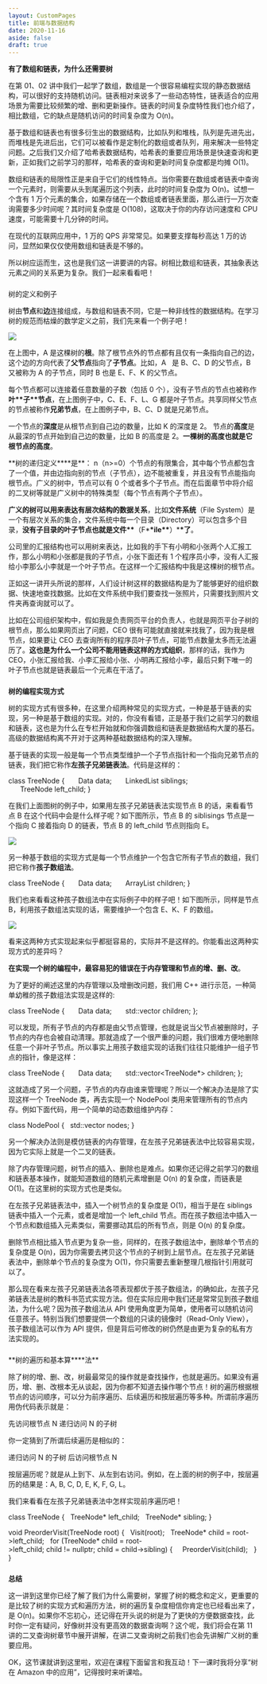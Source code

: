 ```yaml
---
layout: CustomPages
title: 前端与数据结构
date: 2020-11-16
aside: false
draft: true
---
```


**有了数组和链表，为什么还需要树**

在第 01、02 讲中我们一起学了数组，数组是一个很容易编程实现的静态数据结构，可以很好的支持随机访问。链表相对来说多了一些动态特性，链表适合的应用场景为需要比较频繁的增、删和更新操作。链表的时间复杂度特性我们也介绍了，相比数组，它的缺点是随机访问的时间复杂度为 O(n)。

基于数组和链表也有很多衍生出的数据结构，比如队列和堆栈，队列是先进先出，而堆栈是先进后出，它们可以被看作是定制化的数组或者队列，用来解决一些特定问题。之后我们又介绍了哈希表数据结构，哈希表的重要应用场景是快速查询和更新，正如我们之前学习的那样，哈希表的查询和更新时间复杂度都是均摊 O(1)。

数组和链表的局限性正是来自于它们的线性特点。当你需要在数组或者链表中查询一个元素时，则需要从头到尾遍历这个列表，此时的时间复杂度为 O(n)。试想一个含有 1 万个元素的集合，如果存储在一个数组或者链表里面，那么进行一万次查询需要多少时间呢？其时间复杂度是 O(108)，这取决于你的内存访问速度和 CPU 速度，可能需要十几分钟的时间。

在现代的互联网应用中，1 万的 QPS 非常常见。如果要支撑每秒高达 1 万的访问，显然如果仅仅使用数组和链表是不够的。

所以树应运而生，这也是我们这一讲要讲的内容。树相比数组和链表，其抽象表达元素之间的关系更为复杂。我们一起来看看吧！

###

树的定义和例子

树由**节点**和**边**连接组成，与数组和链表不同，它是一种非线性的数据结构。在学习树的规范而枯燥的数学定义之前，我们先来看一个例子吧！

![](https://s0.lgstatic.com/i/image3/M01/61/41/CgpOIF4cSEOAMclAAABo5G3CwIE894.png)

在上图中，A 是这棵树的**根**。除了根节点外的节点都有且仅有一条指向自己的边，这个边的方向代表了**父节点**指向了**子节点**。比如，A   是 B、C、D 的父节点，B 又被称为 A 的子节点，同时 B 也是 E、F、K 的父节点。

每个节点都可以连接着任意数量的子数（包括 0 个），没有子节点的节点也被称作**叶\*\***子\***\*节点**，在上图例子中，C、E、F、L、G 都是叶子节点。共享同样父节点的节点被称作**兄弟节点**，在上图例子中，B、C、D 就是兄弟节点。

一个节点的**深度**是从根节点到自己边的数量，比如 K 的深度是 2。 节点的**高度**是从最深的节点开始到自己边的数量，比如 B 的高度是 2。**一棵树的高度也就是它根节点的高度**。

**树的递归定义\*\***是\*\*： n（n>=0）个节点的有限集合，其中每个节点都包含了一个值，并由边指向别的节点（子节点），边不能被重复，并且没有节点能指向根节点。广义的树中，节点可以有 0 个或者多个子节点。而在后面章节中将介绍的二叉树等就是广义树中的特殊类型（每个节点有两个子节点）。

**广义的树可以用来表达有层次结构的数据关系**，比如**文件系统**（File System）是一个有层次关系的集合，文件系统中每一个目录（Directory）可以包含多个目录，**没有子目录的叶子节点也就是文件\*\***（F\***\*ile\*\***）\***\*了**。

公司里的汇报结构也可以用树来表达，比如我的手下有小明和小张两个人汇报工作，那么小明和小张都是我的子节点，小张下面还有 1 个程序员小李，没有人汇报给小李那么小李就是一个叶子节点。在这样一个汇报结构中我是这棵树的根节点。

正如这一讲开头所说的那样，人们设计树这样的数据结构是为了能够更好的组织数据、快速地查找数据。比如在文件系统中我们要查找一张照片，只需要找到照片文件夹再查询就可以了。

比如在公司组织架构中，假如我是负责网页平台的负责人，也就是网页平台子树的根节点，那么如果网页出了问题，CEO 很有可能就直接就来找我了，因为我是根节点，如果要让 CEO 去查询所有的程序员叶子节点，可能节点数量太多而无法遍历了。**这也是为什么一个公司不能用链表这样的方式组织**，那样的话，我作为 CEO，小张汇报给我、小李汇报给小张、小明再汇报给小李，最后只剩下唯一的叶子节点也就是链表最后一个元素在干活了。

###

**树的编程实现方式**

树的实现方式有很多种，在这里介绍两种常见的实现方式，一种是基于链表的实现，另一种是基于数组的实现。对的，你没有看错，正是基于我们之前学习的数组和链表，这也是为什么在专栏开始就和你强调数组和链表是数据结构大厦的基石。高级的数据结构离不开对于这两种基础数据结构的深入理解。

基于链表的实现一般是每一个节点类型维护一个子节点指针和一个指向兄弟节点的链表，我们把它称作**左孩子兄弟链表法**。代码是这样的：

class TreeNode {
      Data data;
      LinkedList siblings;
      TreeNode left_child;
}

在我们上面图树的例子中，如果用左孩子兄弟链表法实现节点 B 的话，来看看节点 B 在这个代码中会是什么样子呢？如下图所示，节点 B 的 siblisings 节点是一个指向 C 接着指向 D 的链表，节点 B 的 left_child 节点则指向 E。

![](https://s0.lgstatic.com/i/image3/M01/61/41/Cgq2xl4cSFCAcqybAACALeUb-6s515.png)

另一种基于数组的实现方式是每一个节点维护一个包含它所有子节点的数组，我们把它称作**孩子数组法**。

class TreeNode {
      Data data;
      ArrayList children;
}

我们也来看看这种孩子数组法中在实际例子中的样子吧！如下图所示，同样是节点 B，利用孩子数组法实现的话，需要维护一个包含 E、K、F 的数组。

![](https://s0.lgstatic.com/i/image3/M01/61/41/Cgq2xl4cSIOAIlAoAAB9n7azIUE082.png)

看来这两种方式实现起来似乎都挺容易的，实际并不是这样的。你能看出这两种实现方式的差异吗？

**在实现一个树的编程中，最容易犯的错误在于内存管理和节点的增、删、改**。

为了更好的阐述这里的内存管理以及增删改问题，我们用 C++ 进行示范，一种简单幼稚的孩子数组法实现是这样的:

class TreeNode {
      Data data;
      std::vector<TreeNode> children;
};

可以发现，所有子节点的内存都是由父节点管理，也就是说当父节点被删除时，子节点的内存也会被自动清理。那就造成了一个很严重的问题，我们很难方便地删除任意一个非叶子节点。所以事实上用孩子数组实现的话我们往往只能维护一组子节点的指针，像是这样：

class TreeNode {
      Data data;
      std::vector<TreeNode\*> children;
};

这就造成了另一个问题，子节点的内存由谁来管理呢？所以一个解决办法是除了实现这样一个 TreeNode 类，再去实现一个 NodePool 类用来管理所有的节点内存。例如下面代码，用一个简单的动态数组维护内存：

class NodePool {
  std::vector<TreeNode> nodes;
}

另一个解决办法则是模仿链表的内存管理，在左孩子兄弟链表法中比较容易实现，因为它实际上就是一个二叉的链表。

除了内存管理问题，树节点的插入、删除也是难点。如果你还记得之前学习的数组和链表基本操作，就能知道数组的随机元素增删是 O(n) 的复杂度，而链表是 O(1)。在这里树的实现方式也是类似。

在左孩子兄弟链表法中，插入一个树节点的复杂度是 O(1)，相当于是在 siblings 链表中插入一个元素，或者是增加一个 left_child 节点。而在孩子数组法中插入一个节点和数组插入元素类似，需要挪动其后的所有节点，则是 O(n) 的复杂度。

删除节点相比插入节点更为复杂一些，同样的，在孩子数组法中，删除单个节点的复杂度是 O(n)，因为你需要去拷贝这个节点的子树到上层节点。在左孩子兄弟链表法中，删除单个节点的复杂度为 O(1)，你只需要去重新整理几根指针引用就可以了。

那么现在看来左孩子兄弟链表法各项表现都优于孩子数组法，的确如此，左孩子兄弟链表法是树的教科书范式实现方法。但在实际应用中我们还是常常见到孩子数组法，为什么呢？因为孩子数组法从 API 使用角度更为简单，使用者可以随机访问任意孩子。特别当我们想要提供一个数组的只读的镜像时（Read\-Only View），孩子数组法可以作为 API 提供，但是背后可修改的树仍然是由更为复杂的私有方法实现的。

###

**树的遍历和基本算\*\***法\*\*

除了树的增、删、改，树最最常见的操作就是查找操作，也就是遍历。如果没有遍历，增、删、改根本无从谈起，因为你都不知道去操作哪个节点！树的遍历根据根节点的访问顺序，可以分为前序遍历、后续遍历和按层遍历等多种。所谓前序遍历用伪代码表示就是：

先访问根节点 N
递归访问 N 的子树

你一定猜到了所谓后续遍历是相似的：

递归访问 N 的子树
后访问根节点 N

按层遍历呢？就是从上到下、从左到右访问。例如，在上面的树的例子中，按层遍历的结果是：A, B, C, D, E, K, F, G, L。

我们来看看在左孩子兄弟链表法中怎样实现前序遍历吧！

class TreeNode {
  TreeNode\* left_child;
  TreeNode\* sibling;
}

void PreorderVisit(TreeNode root) {
  Visit(root);
  TreeNode\* child = root\->left_child;
  for (TreeNode\* child = root\->left_child; child != nullptr; child = child\->sibling) {
    PreorderVisit(child);
  }
}

###

**总结**

这一讲到这里你已经了解了我们为什么需要树，掌握了树的概念和定义，更重要的是比较了树的实现方式和遍历方法，树的遍历复杂度相信你肯定也已经看出来了，是 O(n)。如果你不忘初心，还记得在开头说的树是为了更快的方便数据查找，此时你一定有疑问，好像树并没有更高效的数据查询啊？这个呢，我们将会在第 11 讲的二叉查询树章节中展开讲解，在讲二叉查询树之前我们也会先讲解广义树的重要应用。

OK，这节课就讲到这里啦，欢迎在课程下面留言和我互动！下一课时我将分享“树在 Amazon 中的应用”，记得按时来听课哈。
